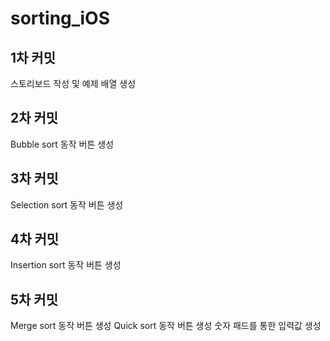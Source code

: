 # sorting_iOS

## 1차 커밋
스토리보드 작성 및 예제 배열 생성

## 2차 커밋
Bubble sort 동작 버튼 생성

## 3차 커밋
Selection sort 동작 버튼 생성

## 4차 커밋
Insertion sort 동작 버튼 생성

## 5차 커밋
Merge sort 동작 버튼 생성
Quick sort 동작 버튼 생성
숫자 패드를 통한 입력값 생성
